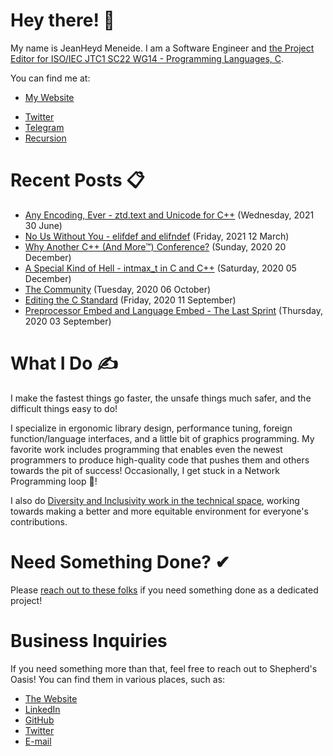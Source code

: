 # Hey there! 🎉

My name is JeanHeyd Meneide. I am a Software Engineer and [the Project Editor for ISO/IEC JTC1 SC22 WG14 - Programming Languages, C](http://www.open-std.org/jtc1/sc22/wg14/www/contacts).

You can find me at:

- [My Website](https://ThePhD.github.io)
<!-- Gone! - [LinkedIn](https://www.linkedin.com/in/thephd)-->
- [Twitter](https://twitter.com/__phantomderp)
- [Telegram](https://t.me/thephantomderp)
- [Recursion](https://github.com/ThePhD)




# Recent Posts 📋

<!-- BLOG-POST-LIST:START -->
- [Any Encoding, Ever - ztd.text and Unicode for C++](https://thephd.dev/any-encoding-ever-ztd-text-unicode-cpp) (Wednesday, 2021 30 June)
- [No Us Without You - elifdef and elifndef](https://thephd.dev/no-us-without-you-elifdef-elifndef-c-n2645) (Friday, 2021 12 March)
- [Why Another C++ (And More™) Conference?](https://thephd.dev/why-another-c++-c-rust-zig-systems-programming-conference) (Sunday, 2020 20 December)
- [A Special Kind of Hell - intmax_t in C and C++](https://thephd.dev/intmax_t-hell-c++-c) (Saturday, 2020 05 December)
- [The Community](https://thephd.dev/the-community) (Tuesday, 2020 06 October)
- [Editing the C Standard](https://thephd.dev/editing-the-c-standard) (Friday, 2020 11 September)
- [Preprocessor Embed and Language Embed - The Last Sprint](https://thephd.dev/preprocessor-embed-std-embed-the-last-spring) (Thursday, 2020 03 September)

<!-- BLOG-POST-LIST:END -->




# What I Do ✍

I make the fastest things go faster, the unsafe things much safer, and the difficult things easy to do!

I specialize in ergonomic library design, performance tuning, foreign function/language interfaces, and a little bit of graphics programming. My favorite work includes programming that enables even the newest programmers to produce high-quality code that pushes them and others towards the pit of success! Occasionally, I get stuck in a Network Programming loop 💫!

I also do [Diversity and Inclusivity work in the technical space](https://www.youtube.com/watch?v=vaLKm9FE8oo), working towards making a better and more equitable environment for everyone's contributions.




# Need Something Done? ✔

Please [reach out to these folks](https://soasis.org/contact/opensource/) if you need something done as a dedicated project!




# Business Inquiries

If you need something more than that, feel free to reach out to Shepherd's Oasis! You can find them in various places, such as:

- [The Website](https://soasis.org)
- [LinkedIn](https://www.linkedin.com/company/shepherdsoasis/)
- [GitHub](https://github.com/soasis)
- [Twitter](https://twitter.com/ShepherdsOasis)
- [E-mail](mailto:inquiries@soasis.org)
